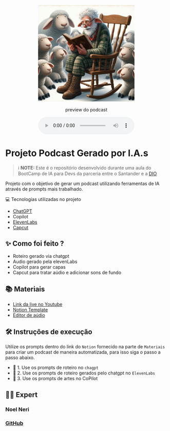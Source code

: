 <p align="center">
<img 
    src="./assets/AvelhaOvelha.jpeg"
    width="300"
/>
</p>


<p align="center">
    preview do podcast
</p>

<div align="center">
    <audio src="saida/podcast_editado.MP3" controls title="Podcast editado"></audio>
</div>

# Projeto Podcast Gerado por I.A.s

> ℹ️ **NOTE:** Este é o repositório desenvolvido durante uma aula do BootCamp de IA para Devs da parceria entre o Santander e a [DIO](https://dio.me)

Projeto com o objetivo de gerar um podcast utilizando ferramentas de IA através de prompts mais trabalhado.

💻 Tecnologias utilizadas no projeto

- [ChatGPT](https://chat.openai.com/)
- Copilot
- [ElevenLabs](https://beta.elevenlabs.io/)
- [Capcut](https://www.capcut.com/pt-br/)

## ✨ Como foi feito ?

- Roteiro gerado via chatgpt
- Audio gerado pela elevenLabs
- Copilot para gerar capas
- Capcut para tratar aúdio e adicionar sons de fundo

## 📚 Materiais

- [Link da live no Youtube](https://www.youtube.com)
- [Notion Template](https://helpful-jump-17b.notion.site/PAS-Podcast-AI-Studio-210489e15d7a4a73b743bb159e45d06f?pvs=4)
- [Editor de aúdio](https://www.capcut.com/editor?from_page=landing_page&__action_from=picture_V%C3%ADdeos%20profissionais%20em%20minutos,%20n%C3%A3o%20em%20horas.)

## 🛠️ Instruções de execução

Utilize os prompts dentro do link do `Notion` fornecido na parte de `Materiais` para criar um podcast de maneira automatizada, para isso siga o passo a passo abaixo.

- 🤖 1. Use os prompts de roteiro no `chagpt`
- 🤖 2. Use os prompts de roteiro gerados pelo chatgpt no  `ElevenLabs`
- 🤖 3. Use os prompts de artes no CoPilot

## 👨‍💻 Expert

###  Noel Neri 

### [GitHub](https://github.com/NoelNeri)
